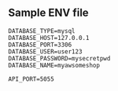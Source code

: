 ## Sample ENV file
```env
DATABASE_TYPE=mysql
DATABASE_HOST=127.0.0.1
DATABASE_PORT=3306
DATABASE_USER=user123
DATABASE_PASSWORD=mysecretpwd
DATABASE_NAME=myawsomeshop

API_PORT=5055
```